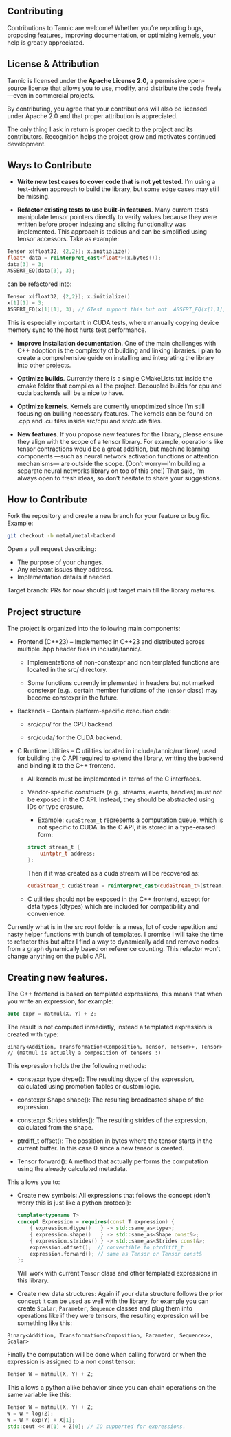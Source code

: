 ## Contributing

Contributions to Tannic are welcome!
Whether you’re reporting bugs, proposing features, improving documentation, or optimizing kernels, your help is greatly appreciated.

## License & Attribution

Tannic is licensed under the **Apache License 2.0**, a permissive open-source license that allows you to use, modify, and distribute the code freely—even in commercial projects.

By contributing, you agree that your contributions will also be licensed under Apache 2.0 and that proper attribution is appreciated. 

The only thing I ask in return is proper credit to the project and its contributors. Recognition helps the project grow and motivates continued development.

## Ways to Contribute 

- **Write new test cases to cover code that is not yet tested**. I’m using a test-driven approach to build the library, but some edge cases may still be missing.

- **Refactor existing tests to use built-in features**. Many current tests manipulate tensor pointers directly to verify values because they were written before proper indexing and slicing functionality was implemented. This approach is tedious and can be simplified using tensor accessors. Take as example:

```cpp 
Tensor x(float32, {2,2}); x.initialize()
float* data = reinterpret_cast<float*>(x.bytes());
data[3] = 3;
ASSERT_EQ(data[3], 3);
```

can be refactored into: 

```cpp 
Tensor x(float32, {2,2}); x.initialize() 
x[1][1] = 3;
ASSERT_EQ(x[1][1], 3); // GTest support this but not  ASSERT_EQ(x[1,1], 3)
```

This is especially important in CUDA tests, where manually copying device memory sync to the host hurts test performance.

- **Improve installation documentation**. One of the main challenges with C++ adoption is the complexity of building and linking libraries. I plan to create a comprehensive guide on installing and integrating the library into other projects.

- **Optimize builds**. Currently there is a single CMakeLists.txt inside the cmake folder that compiles all the project. Decoupled builds for cpu and cuda backends will be a nice to have. 

- **Optimize kernels**. Kernels are currently unoptimized since I'm still focusing on builing necessary features. The kernels can be found on .cpp and .cu files inside src/cpu and src/cuda files.

- **New features**. If you propose new features for the library, please ensure they align with the scope of a tensor library. For example, operations like tensor contractions would be a great addition, but machine learning components —such as neural network activation functions or attention mechanisms— are outside the scope.
(Don’t worry—I'm building a separate neural networks library on top of this one!) That said, I’m always open to fresh ideas, so don’t hesitate to share your suggestions.

## How to Contribute

Fork the repository and create a new branch for your feature or bug fix.
Example:

```bash
git checkout -b metal/metal-backend
```

Open a pull request describing:
- The purpose of your changes.
- Any relevant issues they address.
- Implementation details if needed.

Target branch: PRs for now should just target main till the library matures.


## Project structure

The project is organized into the following main components:

- Frontend (C++23) – Implemented in C++23 and distributed across multiple .hpp header files in include/tannic/. 

    * Implementations of non-constexpr and non templated functions are located in the src/ directory.

    * Some functions currently implemented in headers but not marked constexpr (e.g., certain member functions of the `Tensor` class) may become constexpr in the future.


- Backends – Contain platform-specific execution code:

    * src/cpu/ for the CPU backend. 

    * src/cuda/ for the CUDA backend.


- C Runtime Utilities – C utilities located in include/tannic/runtime/, used for building the C API required to extend the library, writting the backend and binding it to the C++ frontend.

    * All kernels must be implemented in terms of the C interfaces.

    * Vendor-specific constructs (e.g., streams, events, handles) must not be exposed in the C API. Instead, they should be abstracted using IDs or type erasure.
        
        * Example: `cudaStream_t` represents a computation queue, which is not specific to CUDA. In the C API, it is stored in a type-erased form:

        ```c
        struct stream_t { 
            uintptr_t address;
        };  
        ```

        Then if it was created as a cuda stream will be recovered as:

        ```cpp
        cudaStream_t cudaStream = reinterpret_cast<cudaStream_t>(stream.address);
        ```

    * C utilities should not be exposed in the C++ frontend, except for data types (dtypes) which are included for compatibility and convenience.

Currently what is in the src root folder is a mess, lot of code repetition and nasty helper functions with bunch of templates. I promise I will take the time to refactor this but after I find a way to dynamically add and remove nodes from a graph dynamically based on reference counting.  This refactor won't change anything on the public API. 


## Creating new features.

The C++ frontend is based on templated expressions, this means that when you write an expression, for example:

```cpp
auto expr = matmul(X, Y) + Z;
```

The result is not computed inmediatly, instead a templated expression is created with type:

```
Binary<Addition, Transformation<Composition, Tensor, Tensor>>, Tensor> // (matmul is actually a composition of tensors :)
```

This expression holds the the following methods:

- constexpr type dtype(): The resulting dtype of the expression, calculated using promotion tables or custom logic.

- constexpr Shape shape(): The resulting broadcasted shape of the expression. 

- constexpr Strides strides(): The resulting strides of the expression, calculated from the shape.

- ptrdiff_t offset(): The possition in bytes where the tensor starts in the current buffer. In this case 0 since a new tensor is created.

- Tensor forward(): A method that actually performs the computation using the already calculated metadata.

This allows you to:

- Create new symbols: All expressions that follows the concept (don't worry this is just like a python protocol):

    ```cpp
    template<typename T>
    concept Expression = requires(const T expression) {
        { expression.dtype()   } -> std::same_as<type>;
        { expression.shape()   } -> std::same_as<Shape const&>;
        { expression.strides() } -> std::same_as<Strides const&>;
        expression.offset();  // convertible to ptrdifft_t
        expression.forward(); // same as Tensor or Tensor const&
    }; 
    ```

    Will work with current `Tensor` class and other templated expressions in this library.


- Create new data structures: Again if your data structure follows the prior concept it can be used as well with the library, for example you can create `Scalar`, `Parameter`, `Sequence` classes and plug them into operations like if they were tensors, the resulting expression will be something like this:

```
Binary<Addition, Transformation<Composition, Parameter, Sequence>>, Scalar>
```

Finally the computation will be done when calling forward or when the expression is assigned to a non const tensor:

```cpp
Tensor W = matmul(X, Y) + Z;
```

This allows a python alike behavior since you can chain operations on the same variable like this:

```cpp
Tensor W = matmul(X, Y) + Z;
W = W * log(Z);
W = W * exp(Y) + X[1]; 
std::cout << W[1] + Z[0]; // IO supported for expressions.
``` 